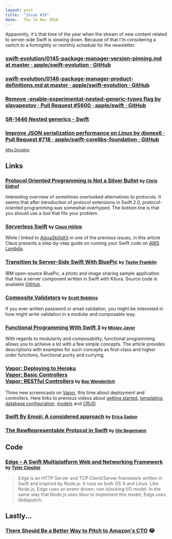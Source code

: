 ```yaml
---
layout: post
title:  "Issue #18"
date:   Thu 24 Nov 2016
---
```


Apparently, it's that time of the year when the stream of new content related
to server-side Swift is slowing down. Because of that I'm considering a switch
to a fortnightly or monthly schedule for the newsletter.

### [swift-evolution/0145-package-manager-version-pinning.md at master · apple/swift-evolution · GitHub](https://github.com/apple/swift-evolution/blob/master/proposals/0145-package-manager-version-pinning.md)


### [swift-evolution/0146-package-manager-product-definitions.md at master · apple/swift-evolution · GitHub](https://github.com/apple/swift-evolution/blob/master/proposals/0146-package-manager-product-definitions.md)


### [Remove -enable-experimental-nested-generic-types flag by slavapestov · Pull Request #5600 · apple/swift · GitHub](https://github.com/apple/swift/pull/5600/commits/5564a57668e86f325e2c005b57bad0e24ee24a66)


### [SR-1446 Nested generics - Swift](https://bugs.swift.org/browse/SR-1446)



### [Improve JSON serialization performance on Linux by djones6 · Pull Request #718 · apple/swift-corelibs-foundation · GitHub](https://github.com/apple/swift-corelibs-foundation/pull/718)


[<small><i>Max Desiatov</i></small>](https://twitter.com/maxdesiatov)

## Links

### [Protocol Oriented Programming is Not a Silver Bullet](http://chris.eidhof.nl/post/protocol-oriented-programming/) <small>by [Chris Eidhof](https://twitter.com/chriseidhof)</small>

Interesting overview of sometimes overlooked alternatives to protocols.
It seems that after introduction of protocol extensions in Swift 2.0,
protocol-oriented programming was somewhat overhyped. The bottom line is that
you should use a tool that fits your problem.

### [Serverless Swift](https://medium.com/@claushoefele/serverless-swift-2e8dce589b68) <small>by [Claus Höfele](https://twitter.com/claushoefele)</small>

While I linked to [AlexaSkillsKit](https://github.com/choefele/AlexaSkillsKit)
in one of the previous issues, in this article Claus presents a step-by-step
guide on running your Swift code on [AWS Lambda](https://aws.amazon.com/lambda/).

### [Transition to Server-Side Swift With BluePic](https://developer.ibm.com/swift/2016/11/15/transition-to-server-side-swift-with-bluepic/) <small>by [Taylor Franklin](https://twitter.com/tfrank64)</small>

IBM open-source BluePic, a photo and image sharing sample application that
has a server component written in Swift with Kitura.
Source code is available [GitHub](https://github.com/IBM-Swift/BluePic).


### [Composite Validators](http://hotcocoatouch.com/2016/11/16/composite-validators/) <small>by [Scott Robbins](https://twitter.com/scottrobbinsios)</small>

If you ever written password or email validation, you might be interested
in how might write validation in a modular and composable way.

### [Functional Programming With Swift 3](http://mislavjavor.github.io/2016/11/14/Functional-programming-with-Swift-3.html) <small>by [Mislav Javor](https://twitter.com/mislavcodes)</small>

With regards to modularity and composability, functional programming allows
you to achieve a lot with a few simple concepts. The article provides descriptions
with examples for such concepts as first-class and higher order functions,
functional purity and currying.

### [Vapor: Deploying to Heroku](https://videos.raywenderlich.com/screencasts/server-side-swift-with-vapor-deploying-to-heroku-with-postgresql)<br /> [Vapor: Basic Controllers](https://videos.raywenderlich.com/screencasts/server-side-swift-with-vapor-basic-controllers)<br /> [Vapor: RESTful Controllers](https://videos.raywenderlich.com/screencasts/server-side-swift-with-vapor-restful-controllers) <small>by [Ray Wenderlich](https://twitter.com/rwenderlich)</small>

Three new screencasts on [Vapor](https://vapor.codes), this time about deployment
and controllers. Here links to previous videos about [getting started](https://videos.raywenderlich.com/screencasts/server-side-swift-with-vapor-getting-started),
[templating](https://videos.raywenderlich.com/screencasts/server-side-swift-with-vapor-templating-with-leaf),
[database configuration](https://videos.raywenderlich.com/screencasts/server-side-swift-with-vapor-configuring-a-database),
[models](https://videos.raywenderlich.com/screencasts/server-side-swift-with-vapor-persisting-models) and
[CRUD](https://videos.raywenderlich.com/screencasts/server-side-swift-with-vapor-crud-database-options).

### [Swift By Emoji: A considered approach](http://ericasadun.com/2016/11/08/swift-by-emoji-a-considered-approach/) <small>by [Erica Sadun](https://twitter.com/ericasadun/)</small>


### [The RawRepresentable Protocol in Swift](https://oleb.net/blog/2016/11/rawrepresentable/) <small>by [Ole Begemann](http://twitter.com/olebegemann)</small>


## Code

### [Edge – A Swift Multiplatform Web and Networking Framework](https://github.com/SwiftOnEdge/Edge) <small>by [Tyler Cloutier](https://twitter.com/TylerFCloutier)</small>

> Edge is an HTTP Server and TCP Client/Server framework written in Swift and inspired by Node.js. It runs on both OS X and Linux. Like Node.js, Edge uses an event-driven, non-blocking I/O model. In the same way that Node.js uses libuv to implement this model, Edge uses libdispatch.

## Lastly...

### [There Should Be a Better Way to Pitch to Amazon's CTO](https://twitter.com/i/web/status/799266204229701632) 😂
